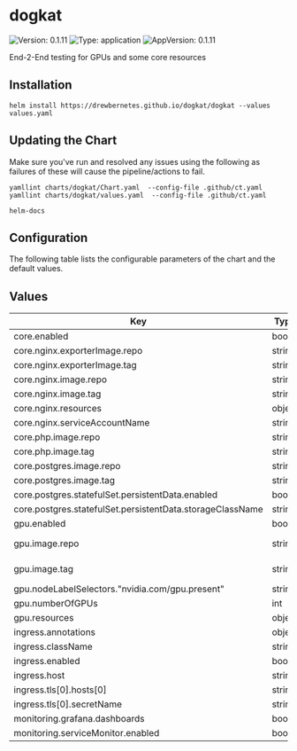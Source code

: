 # dogkat

![Version: 0.1.11](https://img.shields.io/badge/Version-0.1.11-informational?style=flat-square) ![Type: application](https://img.shields.io/badge/Type-application-informational?style=flat-square) ![AppVersion: 0.1.11](https://img.shields.io/badge/AppVersion-0.1.11-informational?style=flat-square)

End-2-End testing for GPUs and some core resources

## Installation

```shell
helm install https://drewbernetes.github.io/dogkat/dogkat --values values.yaml
```

## Updating the Chart

Make sure you've run and resolved any issues using the following as failures of these will cause the pipeline/actions to fail.
```
yamllint charts/dogkat/Chart.yaml  --config-file .github/ct.yaml
yamllint charts/dogkat/values.yaml  --config-file .github/ct.yaml

helm-docs
```

## Configuration

The following table lists the configurable parameters of the chart and the default values.

## Values

| Key | Type | Default | Description |
|-----|------|---------|-------------|
| core.enabled | bool | `false` |  |
| core.nginx.exporterImage.repo | string | `"nginx/nginx-prometheus-exporter@sha256"` |  |
| core.nginx.exporterImage.tag | string | `"6477cf3bddc4e042d3496856fb2e8e382301bac47fb18cb83924389717261cb1"` |  |
| core.nginx.image.repo | string | `"cgr.dev/chainguard/nginx"` |  |
| core.nginx.image.tag | string | `"latest"` |  |
| core.nginx.resources | object | `{}` |  |
| core.nginx.serviceAccountName | string | `"nginx"` |  |
| core.php.image.repo | string | `"drewviles/php-pdo@sha256"` |  |
| core.php.image.tag | string | `"4485f4a33423d3ca5cceb2600e72e32550ce98ce628c05dc175c7a5763faa616"` |  |
| core.postgres.image.repo | string | `"postgres@sha256"` |  |
| core.postgres.image.tag | string | `"d898b0b78a2627cb4ee63464a14efc9d296884f1b28c841b0ab7d7c42f1fffdf"` |  |
| core.postgres.statefulSet.persistentData.enabled | bool | `true` |  |
| core.postgres.statefulSet.persistentData.storageClassName | string | `"longhorn"` |  |
| gpu.enabled | bool | `false` |  |
| gpu.image.repo | string | `"nvcr.io/nvidia/k8s/cuda-sample@sha256"` | The repo to be used |
| gpu.image.tag | string | `"ac53daee629763d712e1361b77e4c4f4ad146148f9dffc6288a75732270c6e85"` | The tag to be used |
| gpu.nodeLabelSelectors."nvidia.com/gpu.present" | string | `"true"` |  |
| gpu.numberOfGPUs | int | `1` |  |
| gpu.resources | object | `{}` |  |
| ingress.annotations | object | `{}` |  |
| ingress.className | string | `"nginx"` |  |
| ingress.enabled | bool | `false` |  |
| ingress.host | string | `"test.example.uk"` |  |
| ingress.tls[0].hosts[0] | string | `"test.example.uk"` |  |
| ingress.tls[0].secretName | string | `"test-secret"` |  |
| monitoring.grafana.dashboards | bool | `false` |  |
| monitoring.serviceMonitor.enabled | bool | `false` |  |
